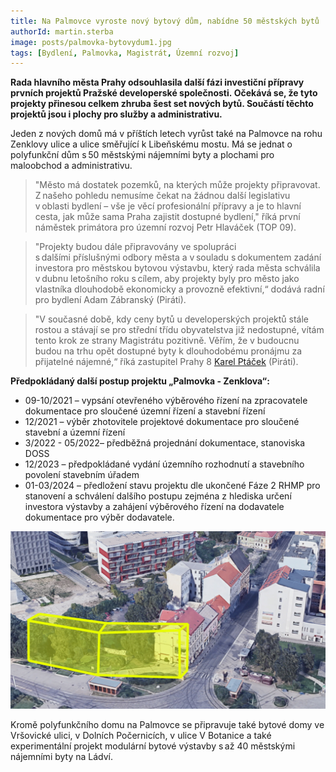 ```yaml
---
title: Na Palmovce vyroste nový bytový dům, nabídne 50 městských bytů
authorId: martin.sterba
image: posts/palmovka-bytovydum1.jpg
tags: [Bydlení, Palmovka, Magistrát, Územní rozvoj]
---
```


**Rada hlavního města Prahy odsouhlasila další fázi investiční přípravy prvních projektů Pražské developerské společnosti. Očekává se, že tyto projekty přinesou celkem zhruba šest set nových bytů. Součástí těchto projektů jsou i plochy pro služby a administrativu.**   

Jeden z nových domů má v příštích letech vyrůst také na Palmovce na rohu Zenklovy ulice a ulice směřující k Libeňskému mostu. Má se jednat o polyfunkční dům s 50 městskými nájemními byty a plochami pro maloobchod a administrativu.

>"Město má dostatek pozemků, na kterých může projekty připravovat. Z našeho pohledu nemusíme čekat na žádnou další legislativu v oblasti bydlení – vše je věcí profesionální přípravy a je to hlavní cesta, jak může sama Praha zajistit dostupné bydlení," říká první náměstek primátora pro územní rozvoj Petr Hlaváček (TOP 09).

>"Projekty budou dále připravovány ve spolupráci s dalšími příslušnými odbory města a v souladu s dokumentem zadání investora pro městskou bytovou výstavbu, který rada města schválila v dubnu letošního roku s cílem, aby projekty byly pro město jako vlastníka dlouhodobě ekonomicky a provozně efektivní,“ dodává radní pro bydlení Adam Zábranský (Piráti).

>"V současné době, kdy ceny bytů u developerských projektů stále rostou a stávají se pro střední třídu obyvatelstva již nedostupné, vítám tento krok ze strany Magistrátu pozitivně. Věřím, že v budoucnu budou na trhu opět dostupné byty k dlouhodobému pronájmu za přijatelné nájemné,“ říká zastupitel Prahy 8 [Karel Ptáček](https://praha8.pirati.cz/lide/karel-ptacek.html) (Piráti).

**Předpokládaný další postup projektu „Palmovka - Zenklova“:**
- 09-10/2021 – vypsání otevřeného výběrového řízení na zpracovatele dokumentace pro sloučené územní řízení a stavební řízení
- 12/2021 – výběr zhotovitele projektové dokumentace pro sloučené stavební a územní řízení
- 3/2022 - 05/2022– předběžná projednání dokumentace, stanoviska DOSS
- 12/2023 – předpokládané vydání územního rozhodnutí a stavebního povolení stavebním úřadem
- 01-03/2024 – předložení stavu projektu dle ukončené Fáze 2 RHMP pro stanovení a schválení dalšího postupu zejména z hlediska určení investora výstavby a zahájení výběrového řízení na dodavatele dokumentace pro výběr dodavatele.

![Palmovka - Polyfunkční dům](/assets/img/posts/palmovka-bytovydum2.png)

Kromě polyfunkčního domu na Palmovce se připravuje také bytové domy ve Vršovické ulici, v Dolních Počernicích, v ulice V Botanice a také experimentální projekt modulární bytové výstavby s až 40 městskými nájemními byty na Ládví.
